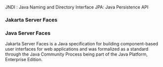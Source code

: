 JNDI : Java Naming and Directory Interface
JPA: Java Persistence API

### Jakarta Server Faces

### Java Server Faces 

Jakarta Server Faces is a Java specification for building component-based user interfaces for web applications and was formalized as a standard through the Java Community Process being part of the Java Platform, Enterprise Edition.
